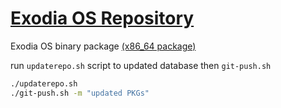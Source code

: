 # [Exodia OS Repository](https://exodia-os.github.io/exodia-repo/)
Exodia OS binary package [(x86_64 package)](https://github.com/Exodia-OS/exodia-repo/tree/master/x86_64)


run `updaterepo.sh` script to updated database then `git-push.sh`
```bash
./updaterepo.sh
./git-push.sh -m "updated PKGs" 
```